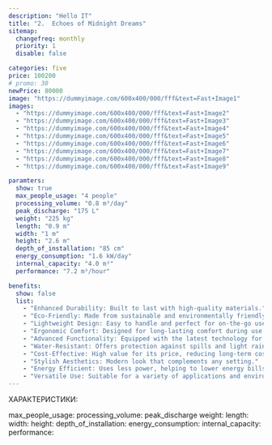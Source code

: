 ```yaml
---
description: "Hello IT"
title: "2.	Echoes of Midnight Dreams"
sitemap:
  changefreq: monthly
  priority: 1
  disable: false

categories: five
price: 100200
# promo: 30
newPrice: 80000
image: "https://dummyimage.com/600x400/000/fff&text=Fast+Image1"
images:
  - "https://dummyimage.com/600x400/000/fff&text=Fast+Image2"
  - "https://dummyimage.com/600x400/000/fff&text=Fast+Image3"
  - "https://dummyimage.com/600x400/000/fff&text=Fast+Image4"
  - "https://dummyimage.com/600x400/000/fff&text=Fast+Image5"
  - "https://dummyimage.com/600x400/000/fff&text=Fast+Image6"
  - "https://dummyimage.com/600x400/000/fff&text=Fast+Image7"
  - "https://dummyimage.com/600x400/000/fff&text=Fast+Image8"
  - "https://dummyimage.com/600x400/000/fff&text=Fast+Image9"

paramters:
  show: true
  max_people_usage: "4 people"
  processing_volume: "0.8 m³/day"
  peak_discharge: "175 L"
  weight: "225 kg"
  length: "0.9 m"
  width: "1 m"
  height: "2.6 m"
  depth_of_installation: "85 cm"
  energy_consumption: "1.6 kW/day"
  internal_capacity: "4.0 m³"
  performance: "7.2 m³/hour"

benefits:
  show: false
  list:
    - "Enhanced Durability: Built to last with high-quality materials."
    - "Eco-Friendly: Made from sustainable and environmentally friendly resources."
    - "Lightweight Design: Easy to handle and perfect for on-the-go use."
    - "Ergonomic Comfort: Designed for long-lasting comfort during use."
    - "Advanced Functionality: Equipped with the latest technology for better performance."
    - "Water-Resistant: Offers protection against spills and light rain."
    - "Cost-Effective: High value for its price, reducing long-term costs."
    - "Stylish Aesthetics: Modern look that complements any setting."
    - "Energy Efficient: Uses less power, helping to lower energy bills."
    - "Versatile Use: Suitable for a variety of applications and environments."
---
```


ХАРАКТЕРИСТИКИ:

max_people_usage:
processing_volume:
peak_discharge
weight:
length:
width:
height:
depth_of_installation:
energy_consumption:
internal_capacity:
performance:
